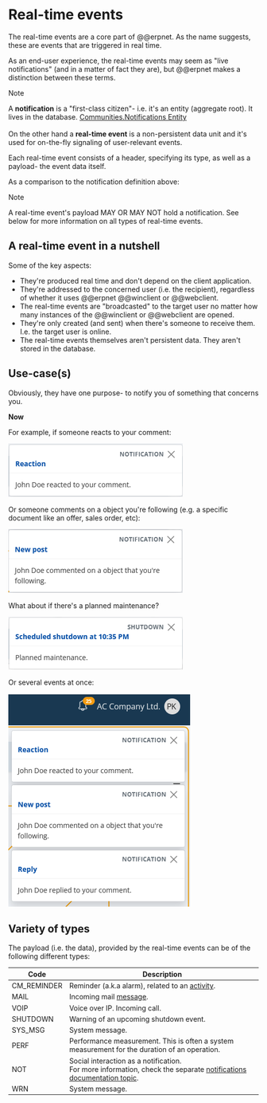# Real-time events

The real-time events are a core part of @@erpnet. As the name suggests, these are events that are triggered in real time.

As an end-user experience, the real-time events may seem as "live notifications" (and in a matter of fact they are), but @@erpnet makes a distinction between these terms.

> [!NOTE] 
> A **notification** is a "first-class citizen"- i.e. it's an entity (aggregate root). It lives in the database. [Communities.Notifications Entity](https://docs.erp.net/model/entities/Communities.Notifications.html)
> <br/> <br/>
> On the other hand a **real-time event** is a non-persistent data unit and it's used for on-the-fly signaling of user-relevant events.

Each real-time event consists of a header, specifying its type, as well as a payload- the event data itself.

As a comparison to the notification definition above:
> [!NOTE]
> A real-time event's payload MAY OR MAY NOT hold a notification. See below for more information on all types of real-time events.

## A real-time event in a nutshell

Some of the key aspects:
- They're produced real time and don't depend on the client application.
- They're addressed to the concerned user (i.e. the recipient), regardless of whether it uses @@erpnet @@winclient or @@webclient.
- The real-time events are "broadcasted" to the target user no matter how many instances of the @@winclient or @@webclient are opened.
- They're only created (and sent) when there's someone to receive them. I.e. the target user is online.
- The real-time events themselves aren't persistent data. They aren't stored in the database.

## Use-case(s)

Obviously, they have one purpose- to notify you of something that concerns you. 

**Now**

For example, if someone reacts to your comment:

![Real-time event](./pictures/realtime-events-not-web.png)

Or someone comments on a object you're following (e.g. a specific document like an offer, sales order, etc):

![Real-time event](./pictures/realtime-events-not2-web.png)

What about if there's a planned maintenance?

![Real-time event](./pictures/realtime-events-shutdown-web.png)

Or several events at once:

![Real-time event](./pictures/realtime-events-not-web-stacked.png)

## Variety of types

The payload (i.e. the data), provided by the real-time events can be of the following different types:

| Code | Description |
| ---- | ----------- |
| CM_REMINDER | Reminder (a.k.a alarm), related to an [activity](https://docs.erp.net/model/entities/General.Contacts.Activities.html). |
| MAIL | Incoming mail [message](https://docs.erp.net/model/entities/Applications.Mail.Messages.html). |
| VOIP | Voice over IP. Incoming call. |
| SHUTDOWN | Warning of an upcoming shutdown event. |
| SYS_MSG | System message. |
| PERF | Performance measurement. This is often a system measurement for the duration of an operation. |
| NOT | Social interaction as a notification. <br/> For more information, check the separate [notifications documentation topic](../../modules/community/social-interactions/notifications/index.md). |
| WRN | System message. |